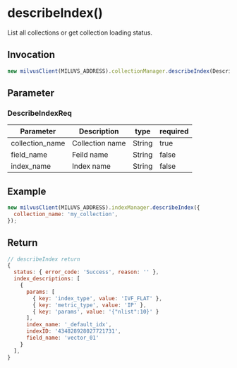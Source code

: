 # describeIndex()
List all collections or get collection loading status.

## Invocation 
```javascript
new milvusClient(MILUVS_ADDRESS).collectionManager.describeIndex(DescribeIndexReq);
```

## Parameter
### DescribeIndexReq
| Parameter       | Description     | type   | required |
| --------------- | --------------- | ------ | -------- |
| collection_name | Collection name | String | true     |
| field_name      | Feild name      | String | false    |
| index_name      | Index name      | String | false    |

## Example
```javascript
new milvusClient(MILUVS_ADDRESS).indexManager.describeIndex({
  collection_name: 'my_collection',
});
```

## Return
```javascript
// describeIndex return
{
  status: { error_code: 'Success', reason: '' },
  index_descriptions: [
    {
      params: [
        { key: 'index_type', value: 'IVF_FLAT' },
        { key: 'metric_type', value: 'IP' },
        { key: 'params', value: '{"nlist":10}' }
      ],
      index_name: '_default_idx',
      indexID: '434828928027721731',
      field_name: 'vector_01'
    }
  ],
}
```
